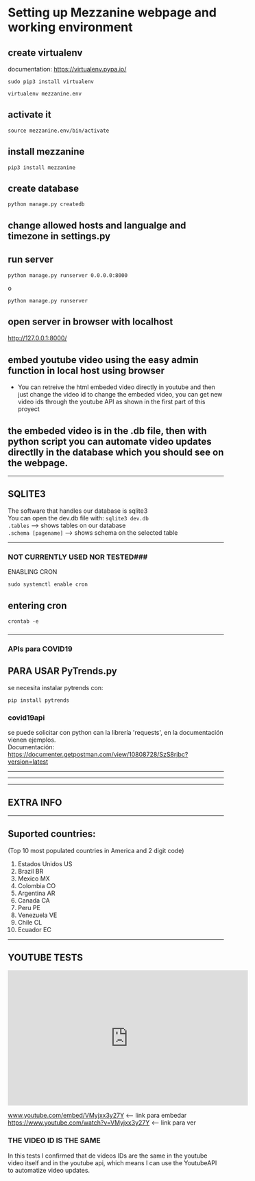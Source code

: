 # Setting up Mezzanine webpage and working environment
## create virtualenv
documentation: https://virtualenv.pypa.io/  
<pre><code>sudo pip3 install virtualenv</code></pre>   
<pre><code>virtualenv mezzanine.env</code></pre>   

## activate it
<pre><code>source mezzanine.env/bin/activate</code></pre>    

## install mezzanine
<pre><code>pip3 install mezzanine</code></pre> 
## create database
<pre><code>python manage.py createdb</code></pre>   
    

## change allowed hosts and langualge and timezone in settings.py

## run server
<pre><code>python manage.py runserver 0.0.0.0:8000</code></pre>   
o     
<pre><code>python manage.py runserver</code></pre>     

## open server in browser with localhost
http://127.0.0.1:8000/  

## embed youtube video using the easy admin function in local host using browser
 * You can retreive the html embeded video directly in youtube and then just change the video id to change the
   embeded video, you can get new video ids through the youtube API as shown in the first part of this proyect 
## the embeded video is in the .db file, then with python script you can automate video updates directlly in the database which you should see on the webpage.  
------------------------------------------------------------------------------------------------------------------
## SQLITE3 
The software that handles our database is sqlite3     
You can open the dev.db file with: <code>sqlite3 dev.db</code>    
<code>.tables</code> --> shows tables on our database      
<code>.schema [pagename]</code> --> shows schema on the selected table    

------------------------------------------------------------------------------------------------------------------
### NOT CURRENTLY USED NOR TESTED###
ENABLING CRON       
<pre><code>sudo systemctl enable cron</code></pre>     
## entering cron   
<pre><code>crontab -e</code></pre>
###                    ###
------------------------------------------------------------------------------------------------------------------
### APIs para COVID19 ###
## PARA USAR PyTrends.py
se necesita instalar pytrends con:
<pre><code>pip install pytrends</code></pre>

### covid19api
se puede solicitar con python can la librería 'requests', en la documentación vienen ejemplos.   
Documentación: https://documenter.getpostman.com/view/10808728/SzS8rjbc?version=latest    

------------------------------------------------------------------------------------------------------------------
------------------------------------------------------------------------------------------------------------------
------------------------------------------------------------------------------------------------------------------

## EXTRA INFO   
------------------------------------------------------------------------------------------------------------------
## Suported countries:
 (Top 10 most populated countries in America and 2 digit code)     
 1. Estados Unidos      US    
 2. Brazil              BR    
 3. Mexico              MX    
 4. Colombia            CO    
 5. Argentina           AR    
 6. Canada              CA     
 7. Peru                PE    
 8. Venezuela           VE    
 9. Chile               CL     
 10. Ecuador            EC    
 
------------------------------------------------------------------------------------------------------------------
## YOUTUBE TESTS
<iframe width="560" height="315" src="https://www.youtube.com/embed/VMyjxx3y27Y" frameborder="0" allow="accelerometer; autoplay; encrypted-media; gyroscope; picture-in-picture" allowfullscreen></iframe>   


www.youtube.com/embed/VMyjxx3y27Y <-- link para embedar   
https://www.youtube.com/watch?v=VMyjxx3y27Y <-- link para ver   

###         THE VIDEO ID IS THE SAME             ###

In this tests I confirmed that de videos IDs are the same in the youtube video itself  and in the youtube api,
which means I can use the YoutubeAPI to automatize video updates.  
